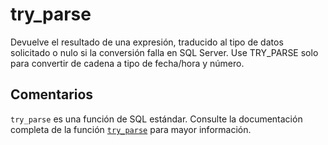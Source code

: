 ﻿---
SidebarGroup: "index-conversion-functions"
Autogenerated: true
---

# try_parse

Devuelve el resultado de una expresión, traducido al tipo de datos solicitado o nulo si la conversión falla en SQL Server. Use TRY_PARSE solo para convertir de cadena a tipo de fecha/hora y número.

## Comentarios 

`try_parse` es una función de SQL estándar. Consulte la documentación completa de la función [`try_parse`](https://learn.microsoft.com/es-es/sql/t-sql/functions/try_parse-transact-sql) para mayor información.
